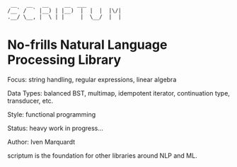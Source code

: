 ```
 __   __   __     __  ___            
/__` /  ` |__) | |__)  |  |  |  |\/| 
.__/ \__, |  \ | |     |  \__/  |  | 
```                                   


# No-frills Natural Language Processing Library

Focus: string handling, regular expressions, linear algebra

Data Types: balanced BST, multimap, idempotent iterator, continuation type, transducer, etc.

Style: functional programming

Status: heavy work in progress...

Author: Iven Marquardt

scriptum is the foundation for other libraries around NLP and ML.
